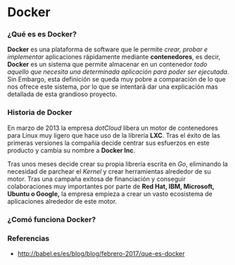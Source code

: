# Docker

### ¿Qué es es Docker?

**Docker** es una plataforma de software que le permite *crear, probar e implementar* aplicaciones rápidamente mediante **contenedores**, es decir, **Docker** es un sistema que permite almacenar en un contenedor *todo aquello que necesita una determinada aplicación para poder ser ejecutada*. Sin Embargo, esta definición se queda muy pobre a comparación de lo que nos ofrece este sistema, por lo que se intentará dar una explicación mas detallada de esta grandioso proyecto.

### Historia de Docker

En marzo de 2013 la empresa *dotCloud* libera un motor de contenedores para Linux muy ligero que hace uso de la librería **LXC**. Tras el éxito de las primeras versiones la compañía decide centrar sus esfuerzos en este producto y cambia su nombre a **Docker Inc**.

Tras unos meses decide crear su propia librería escrita en *Go*, eliminando la necesidad de parchear el *Kernel* y crear herramientas alrededor de su motor. Tras una campaña exitosa de financiación y conseguir colaboraciones muy importantes por parte de **Red Hat, IBM, Microsoft, Ubuntu o Google,** la empresa empieza a crear un vasto ecosistema de aplicaciones alrededor de este motor.

### ¿Comó funciona Docker?

### Referencias

* http://babel.es/es/blog/blog/febrero-2017/que-es-docker

